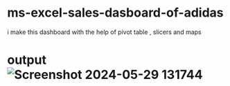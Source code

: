 # ms-excel-sales-dasboard-of-adidas
i make this dashboard with the help of pivot table , slicers and maps 
# output![Screenshot 2024-05-29 131744](https://github.com/harshchandra2607/ms-excel-sales-dasboard-of-adidas/assets/147481491/ccefdd6d-d58f-46ee-ad2e-498506a15d33)

